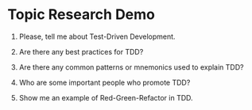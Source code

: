 # Topic Research Demo

1. Please, tell me about Test-Driven Development.

2. Are there any best practices for TDD?

3. Are there any common patterns or mnemonics used to explain TDD?

4. Who are some important people who promote TDD?

5. Show me an example of Red-Green-Refactor in TDD.
